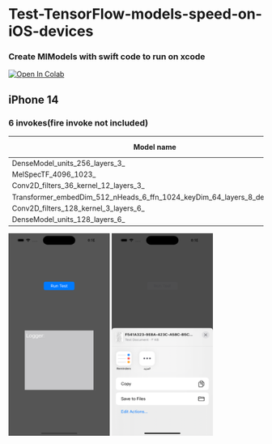 # Test-TensorFlow-models-speed-on-iOS-devices



### Create MlModels with swift code to run on xcode
<a href="https://github.com/karimkalimu/Test-TensorFlow-models-speed-on-iOS-devices/blob/main/colab/Create%20Tflite_MLModels(xcode)%20Models%20.ipynb" target="_blank" >
  <img src="https://colab.research.google.com/assets/colab-badge.svg" alt="Open In Colab" />
</a>



## iPhone 14
### 6 invokes(fire invoke not included)
|                               Model name                                |CoreML-CPU|CoreML-CPU&GPU|CoreML-All|CoreML-CPU&NeuralEngine|Tflite-CPU|Tflite-GPU|
|-------------------------------------------------------------------------|----------|--------------|----------|-----------------------|----------|----------|
|DenseModel_units_256_layers_3_                                           |0.1/<0.1  |0.2/<0.1      |0.3/<0.1  |0.3/0.1                |0.1/<0.1  |NaN       |
|MelSpecTF_4096_1023_                                                     |8.6/0.1   |9.1/0.3       |8.6/0.1   |8.6/0.1                |19.5/1.1  |-/-       |
|Conv2D_filters_36_kernel_12_layers_3_                                    |4.7/0.2   |12.3/2.3      |1.2/0.1   |1.2/0.2                |79.1/0.7  |15.3/3.4  |
|Transformer_embedDim_512_nHeads_6_ffn_1024_keyDim_64_layers_8_deLayers_8_|13.3/1.8  |165.3/2.9     |2.6/0.2   |2.5/0.2                |18.0/0.8  |-/-       |
|Conv2D_filters_128_kernel_3_layers_6_                                    |9.6/2.9   |12.5/3.1      |1.6/0.2   |1.4/0.1                |88.2/0.7  |17.8/4.0  |
|DenseModel_units_128_layers_6_                                           |0.1/<0.1  |0.3/0.1       |0.3/0.1   |0.4/0.1                |0.1/<0.1  |nan       |


<img src="https://github.com/karimkalimu/Test-TensorFlow-models-speed-on-iOS-devices/blob/main/assets/A.png" width="200" height="400"> <img src="https://github.com/karimkalimu/Test-TensorFlow-models-speed-on-iOS-devices/blob/main/assets/B.png" width="200" height="400">











